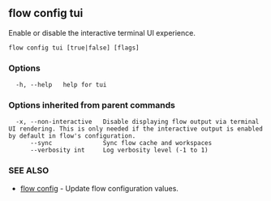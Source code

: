 ## flow config tui

Enable or disable the interactive terminal UI experience.

```
flow config tui [true|false] [flags]
```

### Options

```
  -h, --help   help for tui
```

### Options inherited from parent commands

```
  -x, --non-interactive   Disable displaying flow output via terminal UI rendering. This is only needed if the interactive output is enabled by default in flow's configuration.
      --sync              Sync flow cache and workspaces
      --verbosity int     Log verbosity level (-1 to 1)
```

### SEE ALSO

* [flow config](flow_config.md)	 - Update flow configuration values.

